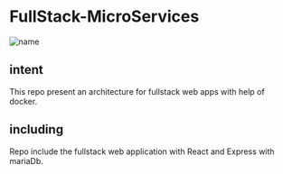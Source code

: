 # FullStack-MicroServices

![name](https://www.factspan.com/wp-content/uploads/2022/08/Microservices-Architecture1280x400-1024x320.png)

## intent
This repo present an architecture for fullstack web apps with help of docker.
<br/>
## including
Repo include the fullstack web application with React and Express with mariaDb.
